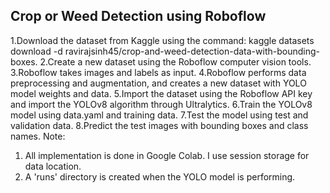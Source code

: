 ## Crop or Weed Detection using Roboflow

1.Download the dataset from Kaggle using the command: kaggle datasets download -d ravirajsinh45/crop-and-weed-detection-data-with-bounding-boxes.
2.Create a new dataset using the Roboflow computer vision tools. 3.Roboflow takes images and labels as input.
4.Roboflow performs data preprocessing and augmentation, and creates a new dataset with YOLO model weights and data.
5.Import the dataset using the Roboflow API key and import the YOLOv8 algorithm through Ultralytics.
6.Train the YOLOv8 model using data.yaml and training data.
7.Test the model using test and validation data.
8.Predict the test images with bounding boxes and class names.
Note:
1. All implementation is done in Google Colab. I use session storage for data location. 
2. A 'runs' directory is created when the YOLO model is performing.
